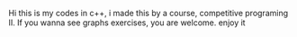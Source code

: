 Hi this is my codes in c++, i made this by a course, competitive programing II.
If you wanna see graphs exercises, you are welcome. enjoy it

